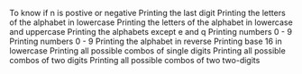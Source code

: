 To know if n is postive or negative
Printing the last digit
Printing the letters of the alphabet in lowercase
Printing the letters of the alphabet in lowercase and uppercase
Printing the alphabets except e and q
Printing numbers 0 - 9
Printing numbers 0 - 9
Printing the alphabet in reverse
Printing base 16 in lowercase
Printing all possible combos of single digits
Printing all possible combos of two digits
Printing all possible combos of two two-digits
